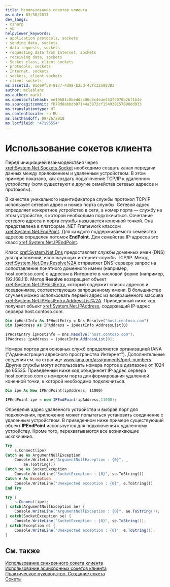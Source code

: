 ```yaml
---
title: Использование сокетов клиента
ms.date: 03/30/2017
dev_langs:
- csharp
- vb
helpviewer_keywords:
- application protocols, sockets
- sending data, sockets
- data requests, sockets
- requesting data from Internet, sockets
- receiving data, sockets
- Socket class, client sockets
- protocols, sockets
- Internet, sockets
- sockets, client sockets
- client sockets
ms.assetid: 81de9f59-8177-4d98-b25d-43fc32a98383
author: mcleblanc
ms.author: markl
ms.openlocfilehash: ee10681c8beddac06d5c4eae453f4070b2bf1b4e
ms.sourcegitcommit: fb78d8abbdb87144a3872cf154930157090dd933
ms.translationtype: HT
ms.contentlocale: ru-RU
ms.lasthandoff: 09/26/2018
ms.locfileid: "47195554"
---
```

# <a name="using-client-sockets"></a>Использование сокетов клиента
Перед инициацией взаимодействия через <xref:System.Net.Sockets.Socket> необходимо создать канал передачи данных между приложением и удаленным устройством. В этом примере показано, как создать подключение TCP/IP к удаленном устройству (хотя существуют и другие семейства сетевых адресов и протоколы).  
  
 В качестве уникального идентификатора службы протокол TCP/IP использует сетевой адрес и номер порта службы. Сетевой адрес определяет конкретное устройство в сети, а номер порта — службу на этом устройстве, к которой необходимо подключиться. Сочетание сетевого адреса и порта службы называется конечной точкой. Она представлена в платформе .NET Framework классом <xref:System.Net.EndPoint>. Для каждого поддерживаемого семейства адресов определен потомок **EndPoint**. Для семейства IP-адресов это класс <xref:System.Net.IPEndPoint>.  
  
 Класс <xref:System.Net.Dns> предоставляет службы доменных имен (DNS) для приложений, использующих интернет-службы TCP/IP. Метод <xref:System.Net.Dns.Resolve%2A> отправляет DNS-серверу запрос на сопоставление понятного доменного имени (например, host.contoso.com) с адресом в Интернете в числовой форме (например, 192.168.1.1). Метод **Resolve** возвращает объект <xref:System.Net.IPHostEntry>, который содержит список адресов и псевдонимов, соответствующих запрошенному имени. В большинстве случаев можно использовать первый адрес из возвращенного массива <xref:System.Net.IPHostEntry.AddressList%2A>. Приведенный ниже код получает объект <xref:System.Net.IPAddress>, содержащий IP-адрес сервера host.contoso.com.  
  
```vb  
Dim ipHostInfo As IPHostEntry = Dns.Resolve("host.contoso.com")  
Dim ipAddress As IPAddress = ipHostInfo.AddressList(0)  
```  
  
```csharp  
IPHostEntry ipHostInfo = Dns.Resolve("host.contoso.com");  
IPAddress ipAddress = ipHostInfo.AddressList[0];  
```  
  
 Номера портов для основных служб определяются организацией IANA ("Администрация адресного пространства Интернет"). Дополнительные сведения см. на странице www.iana.org/assignments/port-numbers. Другие службы могут использовать номера портов в диапазоне от 1024 до 65535. Приведенный ниже код объединяет IP-адрес сервера host.contoso.com с номером порта для формирования удаленной конечной точки, к которой необходимо подключиться.  
  
```vb  
Dim ipe As New IPEndPoint(ipAddress, 11000)  
```  
  
```csharp  
IPEndPoint ipe = new IPEndPoint(ipAddress,11000);  
```  
  
 Определив адрес удаленного устройства и выбрав порт для подключения, приложение может попытаться установить соединение с удаленным устройством. В приведенном ниже примере существующий объект **IPEndPoint** используется для подключения к удаленному устройству. Кроме того, перехватываются все возникающие исключения.  
  
```vb  
Try  
    s.Connect(ipe)  
Catch ae As ArgumentNullException  
    Console.WriteLine("ArgumentNullException : {0}", _  
        ae.ToString())  
Catch se As SocketException  
    Console.WriteLine("SocketException : {0}", se.ToString())  
Catch e As Exception  
    Console.WriteLine("Unexpected exception : {0}", e.ToString())  
End Try  
```  
  
```csharp  
try {  
    s.Connect(ipe);  
} catch(ArgumentNullException ae) {  
    Console.WriteLine("ArgumentNullException : {0}", ae.ToString());  
} catch(SocketException se) {  
    Console.WriteLine("SocketException : {0}", se.ToString());  
} catch(Exception e) {  
    Console.WriteLine("Unexpected exception : {0}", e.ToString());  
}  
```  
  
## <a name="see-also"></a>См. также  
 [Использование синхронного сокета клиента](../../../docs/framework/network-programming/using-a-synchronous-client-socket.md)  
 [Использование асинхронных сокетов клиента](../../../docs/framework/network-programming/using-an-asynchronous-client-socket.md)  
 [Практическое руководство. Создание сокета](../../../docs/framework/network-programming/how-to-create-a-socket.md)  
 [Сокеты](../../../docs/framework/network-programming/sockets.md)
